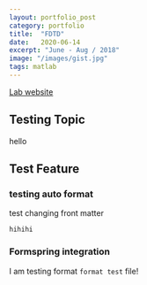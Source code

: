 ```yaml
---
layout: portfolio_post
category: portfolio
title:  "FDTD"
date:   2020-06-14
excerpt: "June - Aug / 2018"
image: "/images/gist.jpg"
tags: matlab
---
```

<a href = "https://em.gist.ac.kr/"> Lab website</a>

## Testing Topic
hello

## Test Feature
### testing auto format
test changing front matter
```
hihihi
```
### Formspring integration
I am testing format ```format test``` file!
